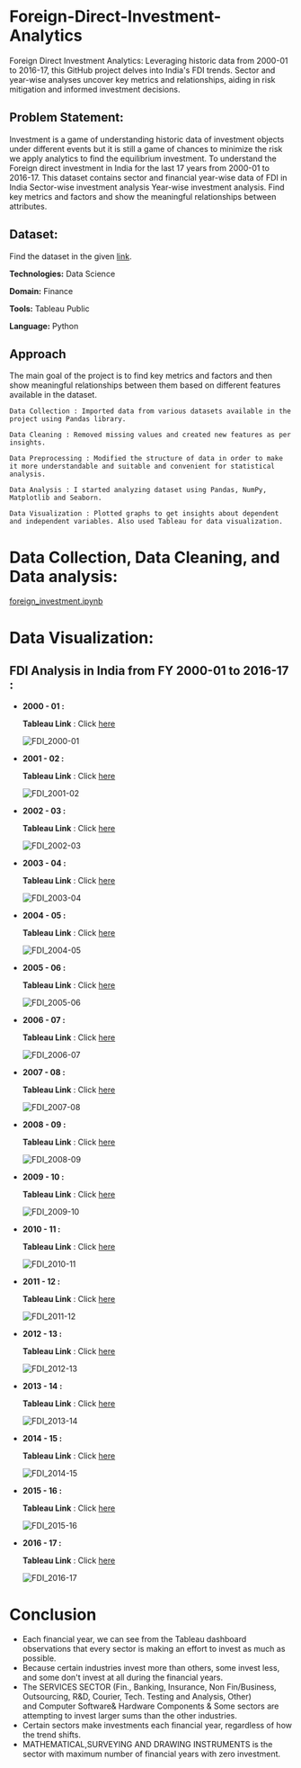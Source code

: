 # Foreign-Direct-Investment-Analytics
Foreign Direct Investment Analytics: Leveraging historic data from 2000-01 to 2016-17, this GitHub project delves into India's FDI trends. Sector and year-wise analyses uncover key metrics and relationships, aiding in risk mitigation and informed investment decisions.
## Problem Statement:
Investment is a game of understanding historic data of investment objects under different events but it is still a game of chances to minimize the risk we apply analytics to find the equilibrium investment. To understand the Foreign direct investment in India for the last 17 years from 2000-01 to 2016-17. This dataset contains sector and financial year-wise data of FDI in India Sector-wise investment analysis Year-wise investment analysis. Find key metrics and factors and show the meaningful relationships between attributes.
## Dataset:
Find the dataset in the given [link](https://drive.google.com/drive/folders/17I54M3g_LL8jj8oDnfp-wi4j5BqQKFEY).

**Technologies:**  Data Science

**Domain:** Finance

**Tools:** Tableau Public

**Language:** Python

## Approach
The main goal of the project is to find key metrics and factors and then show meaningful relationships between them based on different features available in the dataset.
```
Data Collection : Imported data from various datasets available in the project using Pandas library. 

Data Cleaning : Removed missing values and created new features as per insights. 

Data Preprocessing : Modified the structure of data in order to make it more understandable and suitable and convenient for statistical analysis. 

Data Analysis : I started analyzing dataset using Pandas, NumPy, Matplotlib and Seaborn. 

Data Visualization : Plotted graphs to get insights about dependent and independent variables. Also used Tableau for data visualization.
```
# Data Collection, Data Cleaning, and Data analysis:
[foreign_investment.ipynb](https://colab.research.google.com/drive/10zmUkPEBUL1Csigq8kbgKH4TM_tn__3U?usp=sharing)

# Data Visualization:
## FDI Analysis in India from FY 2000-01 to 2016-17 :
* **2000 - 01 :**

  **Tableau Link** : Click [here](https://public.tableau.com/views/FDI_2000-01/FDI_2000-01?:language=en-US&:sid=&:display_count=n&:origin=viz_share_link)

  ![FDI_2000-01](https://github.com/Swagatika-Meher/Foreign-Direct-Investment-Analytics/assets/114692581/95f748fb-ab77-4be7-a8c8-e8dd8c571b09)

* **2001 - 02 :**

  **Tableau Link** : Click [here](https://public.tableau.com/views/FDI_2001-02/FDI_2001-02?:language=en-US&:sid=&:display_count=n&:origin=viz_share_link)

  ![FDI_2001-02](https://github.com/Swagatika-Meher/Foreign-Direct-Investment-Analytics/assets/114692581/0e8724d4-5168-4f82-918e-744e4603e21e)

* **2002 - 03 :**

  **Tableau Link** : Click [here](https://public.tableau.com/views/FDI_2002-03/FDI_2002-03?:language=en-US&:sid=&:display_count=n&:origin=viz_share_link)

  ![FDI_2002-03](https://github.com/Swagatika-Meher/Foreign-Direct-Investment-Analytics/assets/114692581/09fd8159-f999-4176-bf6a-66338cfd0746)

* **2003 - 04 :**

  **Tableau Link** : Click [here](https://public.tableau.com/views/FDI_2003-04/FDI_2003-04?:language=en-US&:sid=&:display_count=n&:origin=viz_share_link)

  ![FDI_2003-04](https://github.com/Swagatika-Meher/Foreign-Direct-Investment-Analytics/assets/114692581/408272d1-34ae-47bb-b000-ac0ccf083898)

* **2004 - 05 :**

  **Tableau Link** : Click [here](https://public.tableau.com/views/FDI_2004-05/FDI_2004-05?:language=en-US&:sid=&:display_count=n&:origin=viz_share_link)

  ![FDI_2004-05](https://github.com/Swagatika-Meher/Foreign-Direct-Investment-Analytics/assets/114692581/b908ffc0-e592-4524-8e54-17feff36965e)

* **2005 - 06 :**

  **Tableau Link** : Click [here](https://public.tableau.com/views/FDI_2005-06/FDI_2005-06?:language=en-US&:sid=&:display_count=n&:origin=viz_share_link)

  ![FDI_2005-06](https://github.com/Swagatika-Meher/Foreign-Direct-Investment-Analytics/assets/114692581/29478be5-10ab-455e-998a-c7976b95a2b3)
  
* **2006 - 07 :**

  **Tableau Link** : Click [here](https://public.tableau.com/views/FDI_2006-07/FDI_2006-07?:language=en-US&:sid=&:display_count=n&:origin=viz_share_link)

  ![FDI_2006-07](https://github.com/Swagatika-Meher/Foreign-Direct-Investment-Analytics/assets/114692581/6cfb1076-df15-4003-87c5-d7c405ca154f)

* **2007 - 08 :**

  **Tableau Link** : Click [here](https://public.tableau.com/views/FDI_2007-08/FDI_2007-08?:language=en-US&:sid=&:display_count=n&:origin=viz_share_link)

  ![FDI_2007-08](https://github.com/Swagatika-Meher/Foreign-Direct-Investment-Analytics/assets/114692581/cae16448-9f49-4244-97a2-b5bdddc36607)

* **2008 - 09 :**

  **Tableau Link** : Click [here](https://public.tableau.com/views/FDI_2008-09/FDI_2008-09?:language=en-US&:sid=&:display_count=n&:origin=viz_share_link)

  ![FDI_2008-09](https://github.com/Swagatika-Meher/Foreign-Direct-Investment-Analytics/assets/114692581/79f1bd6e-bb76-4180-9313-68811e40aba0)

* **2009 - 10 :**

  **Tableau Link** : Click [here](https://public.tableau.com/views/FDI_2009-10/FDI_2009-10?:language=en-US&:sid=&:display_count=n&:origin=viz_share_link)

  ![FDI_2009-10](https://github.com/Swagatika-Meher/Foreign-Direct-Investment-Analytics/assets/114692581/caccf8df-5fde-478e-9e01-eb4eed1bd077)

* **2010 - 11 :**

  **Tableau Link** : Click [here](https://public.tableau.com/views/FDI_2010-11/FDI_2010-11?:language=en-US&:sid=&:display_count=n&:origin=viz_share_link)

  ![FDI_2010-11](https://github.com/Swagatika-Meher/Foreign-Direct-Investment-Analytics/assets/114692581/0966901f-0736-4b6f-acc9-0ef0ab18d2f1)

* **2011 - 12 :**

  **Tableau Link** : Click [here](https://public.tableau.com/views/FDI_2011-12/FDI_2011-12?:language=en-US&:sid=&:display_count=n&:origin=viz_share_link)

  ![FDI_2011-12](https://github.com/Swagatika-Meher/Foreign-Direct-Investment-Analytics/assets/114692581/48b4e2ce-221e-4010-af5a-a067f65257fd)

* **2012 - 13 :**

  **Tableau Link** : Click [here](https://public.tableau.com/views/FDI_2012-13/FDI_2012-13?:language=en-US&:sid=&:display_count=n&:origin=viz_share_link)

  ![FDI_2012-13](https://github.com/Swagatika-Meher/Foreign-Direct-Investment-Analytics/assets/114692581/240b28ae-e11a-4fb4-9c1a-2643ebd8f09e)

* **2013 - 14 :**

  **Tableau Link** : Click [here](https://public.tableau.com/views/FDI_2013-14/FDI_2013-14?:language=en-US&:sid=&:display_count=n&:origin=viz_share_link)

  ![FDI_2013-14](https://github.com/Swagatika-Meher/Foreign-Direct-Investment-Analytics/assets/114692581/1fed63e7-15ff-4cef-a547-88d35196013e)

* **2014 - 15 :**

  **Tableau Link** : Click [here](https://public.tableau.com/views/FDI_2014-15/FDI_2014-15?:language=en-US&:sid=&:display_count=n&:origin=viz_share_link)

  ![FDI_2014-15](https://github.com/Swagatika-Meher/Foreign-Direct-Investment-Analytics/assets/114692581/12b91259-5767-4951-b586-3935556dac33)

* **2015 - 16 :**

  **Tableau Link** : Click [here](https://public.tableau.com/views/FDI_2015-16/FDI_2015-16?:language=en-US&:sid=&:display_count=n&:origin=viz_share_link)

  ![FDI_2015-16](https://github.com/Swagatika-Meher/Foreign-Direct-Investment-Analytics/assets/114692581/603000ee-a128-438d-9b45-5c6e012dffe7)

* **2016 - 17 :**

  **Tableau Link** : Click [here](https://public.tableau.com/views/FDI_2016-17/FDI_2016-17?:language=en-US&:sid=&:display_count=n&:origin=viz_share_link)

  ![FDI_2016-17](https://github.com/Swagatika-Meher/Foreign-Direct-Investment-Analytics/assets/114692581/7201d1f6-f938-428a-bd65-1618bdeebcb7)

# Conclusion
* Each financial year, we can see from the Tableau dashboard observations that every sector is making an effort to invest as much as possible.
* Because certain industries invest more than others, some invest less, and some don't invest at all during the financial years. 
* The SERVICES SECTOR (Fin., Banking, Insurance, Non Fin/Business, Outsourcing, R&D, Courier, Tech. Testing and Analysis, Other) and Computer Software& Hardware Components & Some sectors are attempting to invest larger sums than the other industries. 
* Certain sectors make investments each financial year, regardless of how the trend shifts.
* MATHEMATICAL,SURVEYING AND DRAWING INSTRUMENTS is the sector with maximum number of financial years with zero  investment.




